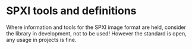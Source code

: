 # SPXI tools and definitions
Where information and tools for the SPXI image format are held, consider the library in development, not to be used! However the standard is open, any usage in projects is fine.
